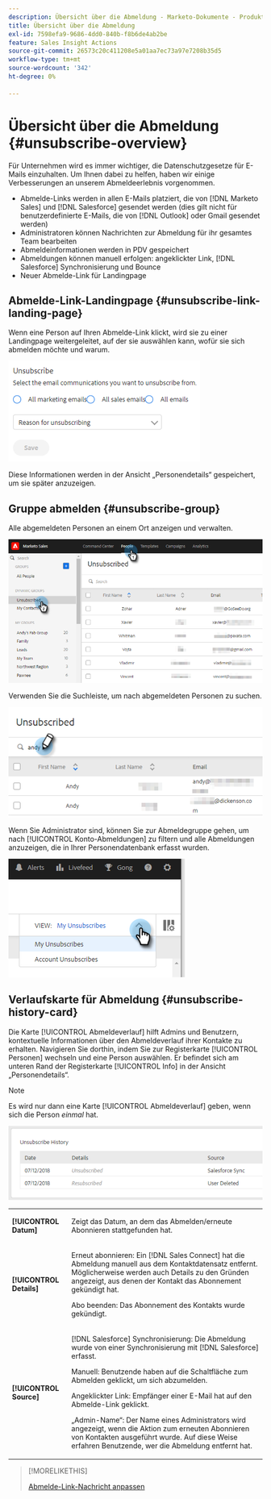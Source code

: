 ```yaml
---
description: Übersicht über die Abmeldung - Marketo-Dokumente - Produktdokumentation
title: Übersicht über die Abmeldung
exl-id: 7598efa9-9686-4dd0-840b-f8b6de4ab2be
feature: Sales Insight Actions
source-git-commit: 26573c20c411208e5a01aa7ec73a97e7208b35d5
workflow-type: tm+mt
source-wordcount: '342'
ht-degree: 0%

---
```


# Übersicht über die Abmeldung {#unsubscribe-overview}

Für Unternehmen wird es immer wichtiger, die Datenschutzgesetze für E-Mails einzuhalten. Um Ihnen dabei zu helfen, haben wir einige Verbesserungen an unserem Abmeldeerlebnis vorgenommen.

* Abmelde-Links werden in allen E-Mails platziert, die von [!DNL Marketo Sales] und [!DNL Salesforce] gesendet werden (dies gilt nicht für benutzerdefinierte E-Mails, die von [!DNL Outlook] oder Gmail gesendet werden)
* Administratoren können Nachrichten zur Abmeldung für ihr gesamtes Team bearbeiten
* Abmeldeinformationen werden in PDV gespeichert
* Abmeldungen können manuell erfolgen: angeklickter Link, [!DNL Salesforce] Synchronisierung und Bounce
* Neuer Abmelde-Link für Landingpage

## Abmelde-Link-Landingpage {#unsubscribe-link-landing-page}

Wenn eine Person auf Ihren Abmelde-Link klickt, wird sie zu einer Landingpage weitergeleitet, auf der sie auswählen kann, wofür sie sich abmelden möchte und warum.

![](assets/unsubscribe-overview-1.png)

Diese Informationen werden in der Ansicht „Personendetails“ gespeichert, um sie später anzuzeigen.

## Gruppe abmelden {#unsubscribe-group}

Alle abgemeldeten Personen an einem Ort anzeigen und verwalten.

![](assets/unsubscribe-overview-2.png)

Verwenden Sie die Suchleiste, um nach abgemeldeten Personen zu suchen.

![](assets/unsubscribe-overview-3.png)

Wenn Sie Administrator sind, können Sie zur Abmeldegruppe gehen, um nach [!UICONTROL Konto-Abmeldungen] zu filtern und alle Abmeldungen anzuzeigen, die in Ihrer Personendatenbank erfasst wurden.

![](assets/unsubscribe-overview-4.png)

## Verlaufskarte für Abmeldung {#unsubscribe-history-card}

Die Karte [!UICONTROL Abmeldeverlauf] hilft Admins und Benutzern, kontextuelle Informationen über den Abmeldeverlauf ihrer Kontakte zu erhalten. Navigieren Sie dorthin, indem Sie zur Registerkarte [!UICONTROL Personen] wechseln und eine Person auswählen. Er befindet sich am unteren Rand der Registerkarte [!UICONTROL Info] in der Ansicht „Personendetails“.

>[!NOTE]
>
>Es wird nur dann eine Karte [!UICONTROL Abmeldeverlauf] geben, wenn sich die Person _einmal_ hat.

![](assets/unsubscribe-overview-5.png)

<table>
 <colgroup>
  <col>
  <col>
 </colgroup>
 <tbody>
  <tr>
   <td><strong>[!UICONTROL Datum]</strong></td>
   <td><p>Zeigt das Datum, an dem das Abmelden/erneute Abonnieren stattgefunden hat.</p></td>
  </tr>
  <tr>
   <td><strong>[!UICONTROL Details]</strong></td>
   <td><p>Erneut abonnieren: Ein [!DNL Sales Connect] hat die Abmeldung manuell aus dem Kontaktdatensatz entfernt. Möglicherweise werden auch Details zu den Gründen angezeigt, aus denen der Kontakt das Abonnement gekündigt hat.</p><p>Abo beenden: Das Abonnement des Kontakts wurde gekündigt.</p></td>
  </tr>
  <tr>
   <td><strong>[!UICONTROL Source]</strong></td>
   <td><p>[!DNL Salesforce] Synchronisierung: Die Abmeldung wurde von einer Synchronisierung mit [!DNL Salesforce] erfasst.</p><p>Manuell: Benutzende haben auf die Schaltfläche zum Abmelden geklickt, um sich abzumelden.</p><p>Angeklickter Link: Empfänger einer E-Mail hat auf den Abmelde-Link geklickt.</p><p>„Admin-Name“: Der Name eines Administrators wird angezeigt, wenn die Aktion zum erneuten Abonnieren von Kontakten ausgeführt wurde. Auf diese Weise erfahren Benutzende, wer die Abmeldung entfernt hat.</p></td>
  </tr>
 </tbody>
</table>

>[!MORELIKETHIS]
>
>[Abmelde-Link-Nachricht anpassen](/help/marketo/product-docs/marketo-sales-insight/actions/email/unsubscribes/customize-unsubscribe-link-message.md)
